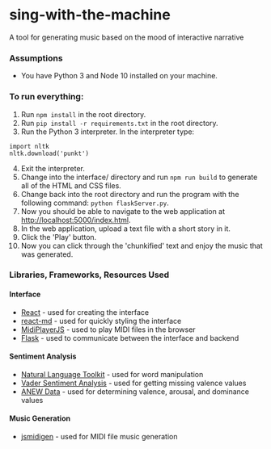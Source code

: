# sing-with-the-machine
A tool for generating music based on the mood of interactive narrative

### Assumptions
- You have Python 3 and Node 10 installed on your machine.

### To run everything:
1. Run `npm install` in the root directory.
2. Run `pip install -r requirements.txt` in the root directory.
3. Run the Python 3 interpreter.  In the interpreter type:
```
import nltk
nltk.download('punkt')
```
4. Exit the interpreter.
5. Change into the interface/ directory and run `npm run build` to generate all of the HTML and CSS files.
6. Change back into the root directory and run the program with the following command: `python flaskServer.py`.
7. Now you should be able to navigate to the web application at [http://localhost:5000/index.html](http://localhost:5000/index.html).
8. In the web application, upload a text file with a short story in it.
9. Click the 'Play' button.
10. Now you can click through the 'chunkified' text and enjoy the music that was generated.

### Libraries, Frameworks, Resources Used
#### Interface
- [React](https://reactjs.org/) - used for creating the interface
- [react-md](https://react-md.mlaursen.com/) - used for quickly styling the interface
- [MidiPlayerJS](https://github.com/grimmdude/MidiPlayerJS) - used to play MIDI files in the browser
- [Flask](http://flask.pocoo.org/) - used to communicate between the interface and backend

#### Sentiment Analysis
- [Natural Language Toolkit](http://www.nltk.org/) - used for word manipulation
- [Vader Sentiment Analysis](https://github.com/cjhutto/vaderSentiment) - used for getting missing valence values
- [ANEW Data](https://github.com/huginn/huginn/blob/master/data/anew.csv) - used for determining valence, arousal, and dominance values

#### Music Generation
- [jsmidigen](https://github.com/dingram/jsmidgen) - used for MIDI file music generation
